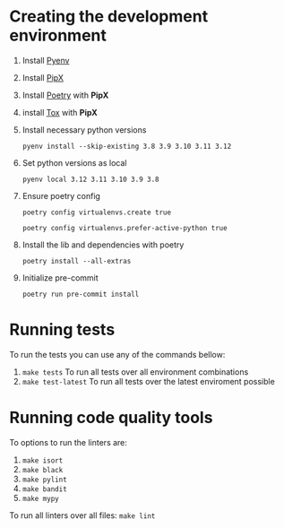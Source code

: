 # Creating the development environment

1. Install [Pyenv](https://github.com/pyenv/pyenv?tab=readme-ov-file#installation)
2. Install [PipX](https://github.com/pypa/pipx?tab=readme-ov-file#install-pipx)
3. Install [Poetry](https://python-poetry.org/docs/#installing-with-pipx) with **PipX**
4. install [Tox](https://tox.wiki/en/latest/installation.html#via-pipx) with **PipX**
5. Install necessary python versions

    `pyenv install --skip-existing 3.8 3.9 3.10 3.11 3.12`

6. Set python versions as local

    `pyenv local 3.12 3.11 3.10 3.9 3.8`

7. Ensure poetry config

    `poetry config virtualenvs.create true`

    `poetry config virtualenvs.prefer-active-python true`
8. Install the lib and dependencies with poetry

    `poetry install --all-extras`

9. Initialize pre-commit

    `poetry run pre-commit install`



# Running tests
To run the tests you can use any of the commands bellow:

1. `make tests` To run all tests over all environment combinations
2. `make test-latest` To run all tests over the latest enviroment possible

# Running code quality tools
To options to run the linters are:

1. `make isort`
2. `make black`
3. `make pylint`
4. `make bandit`
5. `make mypy`

To run all linters over all files: `make lint`
